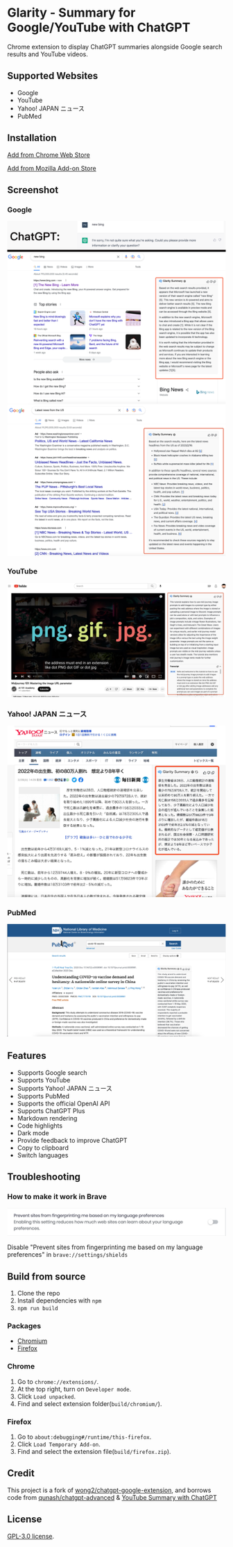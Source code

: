 # Glarity - Summary for Google/YouTube with ChatGPT

Chrome extension to display ChatGPT summaries alongside Google search results and YouTube videos.

## Supported Websites

- Google
- YouTube
- Yahoo! JAPAN ニュース
- PubMed

## Installation

[Add from Chrome Web Store](https://chrome.google.com/webstore/detail/summary-for-google-with-c/cmnlolelipjlhfkhpohphpedmkfbobjc)

[Add from Mozilla Add-on Store](https://addons.mozilla.org/zh-CN/firefox/addon/glarity/)

## Screenshot

### Google

![Screenshot](screenshots/google-vs-chatgpt.png?raw=true)
![Screenshot](screenshots/extension-google.png?raw=true)

### YouTube

![Screenshot](screenshots/extension-youtube.jpeg?raw=true)

### Yahoo! JAPAN ニュース

![Screenshot](screenshots/yahoo-japan.jpg?raw=true)

### PubMed

![Screenshot](screenshots/pubmed.jpg?raw=true)

## Features

- Supports Google search
- Supports YouTube
- Supports Yahoo! JAPAN ニュース
- Supports PubMed
- Supports the official OpenAI API
- Supports ChatGPT Plus
- Markdown rendering
- Code highlights
- Dark mode
- Provide feedback to improve ChatGPT
- Copy to clipboard
- Switch languages

## Troubleshooting

### How to make it work in Brave

![Screenshot](screenshots/brave.png?raw=true)

Disable "Prevent sites from fingerprinting me based on my language preferences" in `brave://settings/shields`

## Build from source

1. Clone the repo
2. Install dependencies with `npm`
3. `npm run build`

### Packages

- [Chromium](packages/Glarity-chromium.zip)
- [Firefox](packages/Glarity-firefox.zip)

### Chrome

1. Go to `chrome://extensions/`.
2. At the top right, turn on `Developer mode`.
3. Click `Load unpacked`.
4. Find and select extension folder(`build/chromium/`).

### Firefox

1. Go to `about:debugging#/runtime/this-firefox`.
2. Click `Load Temporary Add-on`.
3. Find and select the extension file(`build/firefox.zip`).

## Credit

This project is a fork of [wong2/chatgpt-google-extension](https://github.com/wong2/chatgpt-google-extension), and borrows code from [qunash/chatgpt-advanced](https://github.com/qunash/chatgpt-advanced) & [YouTube Summary with ChatGPT](https://github.com/kazuki-sf/YouTube_Summary_with_ChatGPT)

## License

[GPL-3.0 license](LICENSE).
